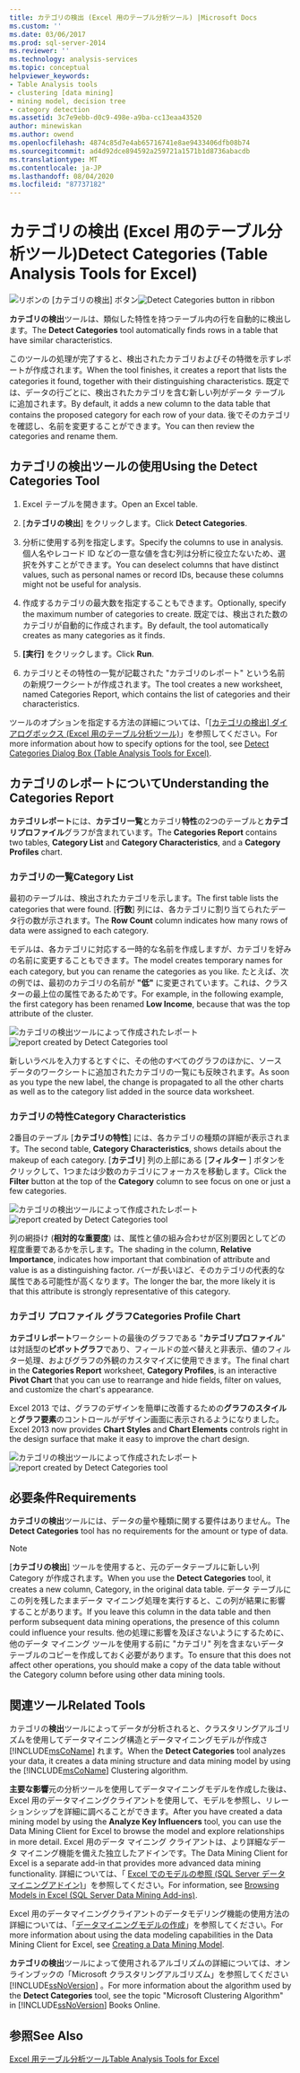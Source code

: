 ```yaml
---
title: カテゴリの検出 (Excel 用のテーブル分析ツール) |Microsoft Docs
ms.custom: ''
ms.date: 03/06/2017
ms.prod: sql-server-2014
ms.reviewer: ''
ms.technology: analysis-services
ms.topic: conceptual
helpviewer_keywords:
- Table Analysis tools
- clustering [data mining]
- mining model, decision tree
- category detection
ms.assetid: 3c7e9ebb-d0c9-498e-a9ba-cc13eaa43520
author: minewiskan
ms.author: owend
ms.openlocfilehash: 4874c85d7e4ab65716741e8ae9433406dfb08b74
ms.sourcegitcommit: ad4d92dce894592a259721a1571b1d8736abacdb
ms.translationtype: MT
ms.contentlocale: ja-JP
ms.lasthandoff: 08/04/2020
ms.locfileid: "87737182"
---
```

# <a name="detect-categories-table-analysis-tools-for-excel"></a><span data-ttu-id="f48c7-102">カテゴリの検出 (Excel 用のテーブル分析ツール)</span><span class="sxs-lookup"><span data-stu-id="f48c7-102">Detect Categories (Table Analysis Tools for Excel)</span></span>
  <span data-ttu-id="f48c7-103">![リボンの [カテゴリの検出] ボタン](media/tat-detectcat.gif "リボンの [カテゴリの検出] ボタン")</span><span class="sxs-lookup"><span data-stu-id="f48c7-103">![Detect Categories button in ribbon](media/tat-detectcat.gif "Detect Categories button in ribbon")</span></span>

 <span data-ttu-id="f48c7-104">**カテゴリの検出**ツールは、類似した特性を持つテーブル内の行を自動的に検出します。</span><span class="sxs-lookup"><span data-stu-id="f48c7-104">The **Detect Categories** tool automatically finds rows in a table that have similar characteristics.</span></span>

 <span data-ttu-id="f48c7-105">このツールの処理が完了すると、検出されたカテゴリおよびその特徴を示すレポートが作成されます。</span><span class="sxs-lookup"><span data-stu-id="f48c7-105">When the tool finishes, it creates a report that lists the categories it found, together with their distinguishing characteristics.</span></span> <span data-ttu-id="f48c7-106">既定では、データの行ごとに、検出されたカテゴリを含む新しい列がデータ テーブルに追加されます。</span><span class="sxs-lookup"><span data-stu-id="f48c7-106">By default, it adds a new column to the data table that contains the proposed category for each row of your data.</span></span> <span data-ttu-id="f48c7-107">後でそのカテゴリを確認し、名前を変更することができます。</span><span class="sxs-lookup"><span data-stu-id="f48c7-107">You can then review the categories and rename them.</span></span>

## <a name="using-the-detect-categories-tool"></a><span data-ttu-id="f48c7-108">カテゴリの検出ツールの使用</span><span class="sxs-lookup"><span data-stu-id="f48c7-108">Using the Detect Categories Tool</span></span>

1.  <span data-ttu-id="f48c7-109">Excel テーブルを開きます。</span><span class="sxs-lookup"><span data-stu-id="f48c7-109">Open an Excel table.</span></span>

2.  <span data-ttu-id="f48c7-110">[**カテゴリの検出**] をクリックします。</span><span class="sxs-lookup"><span data-stu-id="f48c7-110">Click **Detect Categories**.</span></span>

3.  <span data-ttu-id="f48c7-111">分析に使用する列を指定します。</span><span class="sxs-lookup"><span data-stu-id="f48c7-111">Specify the columns to use in analysis.</span></span> <span data-ttu-id="f48c7-112">個人名やレコード ID などの一意な値を含む列は分析に役立たないため、選択を外すことができます。</span><span class="sxs-lookup"><span data-stu-id="f48c7-112">You can deselect columns that have distinct values, such as personal names or record IDs, because these columns might not be useful for analysis.</span></span>

4.  <span data-ttu-id="f48c7-113">作成するカテゴリの最大数を指定することもできます。</span><span class="sxs-lookup"><span data-stu-id="f48c7-113">Optionally, specify the maximum number of categories to create.</span></span> <span data-ttu-id="f48c7-114">既定では、検出された数のカテゴリが自動的に作成されます。</span><span class="sxs-lookup"><span data-stu-id="f48c7-114">By default, the tool automatically creates as many categories as it finds.</span></span>

5.  <span data-ttu-id="f48c7-115">**[実行]** をクリックします。</span><span class="sxs-lookup"><span data-stu-id="f48c7-115">Click **Run**.</span></span>

6.  <span data-ttu-id="f48c7-116">カテゴリとその特性の一覧が記載された "カテゴリのレポート" という名前の新規ワークシートが作成されます。</span><span class="sxs-lookup"><span data-stu-id="f48c7-116">The tool creates a new worksheet, named Categories Report, which contains the list of categories and their characteristics.</span></span>

 <span data-ttu-id="f48c7-117">ツールのオプションを指定する方法の詳細については、「[[カテゴリの検出] ダイアログボックス (Excel 用のテーブル分析ツール)](detect-categories-table-analysis-tools-for-excel.md)」を参照してください。</span><span class="sxs-lookup"><span data-stu-id="f48c7-117">For more information about how to specify options for the tool, see [Detect Categories Dialog Box (Table Analysis Tools for Excel)](detect-categories-table-analysis-tools-for-excel.md).</span></span>

## <a name="understanding-the-categories-report"></a><span data-ttu-id="f48c7-118">カテゴリのレポートについて</span><span class="sxs-lookup"><span data-stu-id="f48c7-118">Understanding the Categories Report</span></span>
 <span data-ttu-id="f48c7-119">**カテゴリレポート**には、**カテゴリ一覧**とカテゴリ**特性**の2つのテーブルと**カテゴリプロファイル**グラフが含まれています。</span><span class="sxs-lookup"><span data-stu-id="f48c7-119">The **Categories Report** contains two tables, **Category List** and **Category Characteristics**, and a **Category Profiles** chart.</span></span>

### <a name="category-list"></a><span data-ttu-id="f48c7-120">カテゴリの一覧</span><span class="sxs-lookup"><span data-stu-id="f48c7-120">Category List</span></span>
 <span data-ttu-id="f48c7-121">最初のテーブルは、検出されたカテゴリを示します。</span><span class="sxs-lookup"><span data-stu-id="f48c7-121">The first table lists the categories that were found.</span></span> <span data-ttu-id="f48c7-122">[**行数**] 列には、各カテゴリに割り当てられたデータ行の数が示されます。</span><span class="sxs-lookup"><span data-stu-id="f48c7-122">The **Row Count** column indicates how many rows of data were assigned to each category.</span></span>

 <span data-ttu-id="f48c7-123">モデルは、各カテゴリに対応する一時的な名前を作成しますが、カテゴリを好みの名前に変更することもできます。</span><span class="sxs-lookup"><span data-stu-id="f48c7-123">The model creates temporary names for each category, but you can rename the categories as you like.</span></span> <span data-ttu-id="f48c7-124">たとえば、次の例では、最初のカテゴリの名前が **"低"** に変更されています。これは、クラスターの最上位の属性であるためです。</span><span class="sxs-lookup"><span data-stu-id="f48c7-124">For example, in the following example, the first category has been renamed **Low Income**, because that was the top attribute of the cluster.</span></span>

 <span data-ttu-id="f48c7-125">![カテゴリの検出ツールによって作成されたレポート](media/dm13-tat-detectcat-report1.gif "カテゴリの検出ツールによって作成されたレポート")</span><span class="sxs-lookup"><span data-stu-id="f48c7-125">![report created by Detect Categories tool](media/dm13-tat-detectcat-report1.gif "report created by Detect Categories tool")</span></span>

 <span data-ttu-id="f48c7-126">新しいラベルを入力するとすぐに、その他のすべてのグラフのほかに、ソース データのワークシートに追加されたカテゴリの一覧にも反映されます。</span><span class="sxs-lookup"><span data-stu-id="f48c7-126">As soon as you type the new label, the change is propagated to all the other charts as well as to the category list added in the source data worksheet.</span></span>

### <a name="category-characteristics"></a><span data-ttu-id="f48c7-127">カテゴリの特性</span><span class="sxs-lookup"><span data-stu-id="f48c7-127">Category Characteristics</span></span>
 <span data-ttu-id="f48c7-128">2番目のテーブル [**カテゴリの特性**] には、各カテゴリの種類の詳細が表示されます。</span><span class="sxs-lookup"><span data-stu-id="f48c7-128">The second table, **Category Characteristics**, shows details about the makeup of each category.</span></span> <span data-ttu-id="f48c7-129">[**カテゴリ**] 列の上部にある [**フィルター** ] ボタンをクリックして、1つまたは少数のカテゴリにフォーカスを移動します。</span><span class="sxs-lookup"><span data-stu-id="f48c7-129">Click the **Filter** button at the top of the **Category** column to see focus on one or just a few categories.</span></span>

 <span data-ttu-id="f48c7-130">![カテゴリの検出ツールによって作成されたレポート](media/dm13-tat-detectcat-report2.gif "カテゴリの検出ツールによって作成されたレポート")</span><span class="sxs-lookup"><span data-stu-id="f48c7-130">![report created by Detect Categories tool](media/dm13-tat-detectcat-report2.gif "report created by Detect Categories tool")</span></span>

 <span data-ttu-id="f48c7-131">列の網掛け (**相対的な重要度**) は、属性と値の組み合わせが区別要因としてどの程度重要であるかを示します。</span><span class="sxs-lookup"><span data-stu-id="f48c7-131">The shading in the column, **Relative Importance**, indicates how important that combination of attribute and value is as a distinguishing factor.</span></span> <span data-ttu-id="f48c7-132">バーが長いほど、そのカテゴリの代表的な属性である可能性が高くなります。</span><span class="sxs-lookup"><span data-stu-id="f48c7-132">The longer the bar, the more likely it is that this attribute is strongly representative of this category.</span></span>

### <a name="categories-profile-chart"></a><span data-ttu-id="f48c7-133">カテゴリ プロファイル グラフ</span><span class="sxs-lookup"><span data-stu-id="f48c7-133">Categories Profile Chart</span></span>
 <span data-ttu-id="f48c7-134">**カテゴリレポート**ワークシートの最後のグラフである "**カテゴリプロファイル**" は対話型の**ピボットグラフ**であり、フィールドの並べ替えと非表示、値のフィルター処理、およびグラフの外観のカスタマイズに使用できます。</span><span class="sxs-lookup"><span data-stu-id="f48c7-134">The final chart in the **Categories Report** worksheet, **Category Profiles**, is an interactive **Pivot Chart** that you can use to rearrange and hide fields, filter on values, and customize the chart's appearance.</span></span>

 <span data-ttu-id="f48c7-135">Excel 2013 では、グラフのデザインを簡単に改善するための**グラフのスタイル**と**グラフ要素**のコントロールがデザイン画面に表示されるようになりました。</span><span class="sxs-lookup"><span data-stu-id="f48c7-135">Excel 2013 now provides **Chart Styles** and **Chart Elements** controls right in the design surface that make it easy to improve the chart design.</span></span>

 <span data-ttu-id="f48c7-136">![カテゴリの検出ツールによって作成されたレポート](media/dm13-tat-detectcat-report3.gif "カテゴリの検出ツールによって作成されたレポート")</span><span class="sxs-lookup"><span data-stu-id="f48c7-136">![report created by Detect Categories tool](media/dm13-tat-detectcat-report3.gif "report created by Detect Categories tool")</span></span>

## <a name="requirements"></a><span data-ttu-id="f48c7-137">必要条件</span><span class="sxs-lookup"><span data-stu-id="f48c7-137">Requirements</span></span>
 <span data-ttu-id="f48c7-138">**カテゴリの検出**ツールには、データの量や種類に関する要件はありません。</span><span class="sxs-lookup"><span data-stu-id="f48c7-138">The **Detect Categories** tool has no requirements for the amount or type of data.</span></span>

> [!NOTE]
>  <span data-ttu-id="f48c7-139">[**カテゴリの検出**] ツールを使用すると、元のデータテーブルに新しい列 Category が作成されます。</span><span class="sxs-lookup"><span data-stu-id="f48c7-139">When you use the **Detect Categories** tool, it creates a new column, Category, in the original data table.</span></span> <span data-ttu-id="f48c7-140">データ テーブルにこの列を残したままデータ マイニング処理を実行すると、この列が結果に影響することがあります。</span><span class="sxs-lookup"><span data-stu-id="f48c7-140">If you leave this column in the data table and then perform subsequent data mining operations, the presence of this column could influence your results.</span></span> <span data-ttu-id="f48c7-141">他の処理に影響を及ぼさないようにするために、他のデータ マイニング ツールを使用する前に "カテゴリ" 列を含まないデータ テーブルのコピーを作成しておく必要があります。</span><span class="sxs-lookup"><span data-stu-id="f48c7-141">To ensure that this does not affect other operations, you should make a copy of the data table without the Category column before using other data mining tools.</span></span>

## <a name="related-tools"></a><span data-ttu-id="f48c7-142">関連ツール</span><span class="sxs-lookup"><span data-stu-id="f48c7-142">Related Tools</span></span>
 <span data-ttu-id="f48c7-143">カテゴリの**検出**ツールによってデータが分析されると、クラスタリングアルゴリズムを使用してデータマイニング構造とデータマイニングモデルが作成さ [!INCLUDE[msCoName](../includes/msconame-md.md)] れます。</span><span class="sxs-lookup"><span data-stu-id="f48c7-143">When the **Detect Categories** tool analyzes your data, it creates a data mining structure and data mining model by using the [!INCLUDE[msCoName](../includes/msconame-md.md)] Clustering algorithm.</span></span>

 <span data-ttu-id="f48c7-144">**主要な影響**元の分析ツールを使用してデータマイニングモデルを作成した後は、Excel 用のデータマイニングクライアントを使用して、モデルを参照し、リレーションシップを詳細に調べることができます。</span><span class="sxs-lookup"><span data-stu-id="f48c7-144">After you have created a data mining model by using the **Analyze Key Influencers** tool, you can use the Data Mining Client for Excel to browse the model and explore relationships in more detail.</span></span> <span data-ttu-id="f48c7-145">Excel 用のデータ マイニング クライアントは、より詳細なデータ マイニング機能を備えた独立したアドインです。</span><span class="sxs-lookup"><span data-stu-id="f48c7-145">The Data Mining Client for Excel is a separate add-in that provides more advanced data mining functionality.</span></span> <span data-ttu-id="f48c7-146">詳細については、「 [Excel でのモデルの参照 &#40;SQL Server データマイニングアドイン&#41;](browsing-models-in-excel-sql-server-data-mining-add-ins.md)」を参照してください。</span><span class="sxs-lookup"><span data-stu-id="f48c7-146">For information, see [Browsing Models in Excel &#40;SQL Server Data Mining Add-ins&#41;](browsing-models-in-excel-sql-server-data-mining-add-ins.md).</span></span>

 <span data-ttu-id="f48c7-147">Excel 用のデータマイニングクライアントのデータモデリング機能の使用方法の詳細については、「[データマイニングモデルの作成](creating-a-data-mining-model.md)」を参照してください。</span><span class="sxs-lookup"><span data-stu-id="f48c7-147">For more information about using the data modeling capabilities in the Data Mining Client for Excel, see [Creating a Data Mining Model](creating-a-data-mining-model.md).</span></span>

 <span data-ttu-id="f48c7-148">**カテゴリの検出**ツールによって使用されるアルゴリズムの詳細については、オンラインブックの「Microsoft クラスタリングアルゴリズム」を参照してください [!INCLUDE[ssNoVersion](../includes/ssnoversion-md.md)] 。</span><span class="sxs-lookup"><span data-stu-id="f48c7-148">For more information about the algorithm used by the **Detect Categories** tool, see the topic "Microsoft Clustering Algorithm" in [!INCLUDE[ssNoVersion](../includes/ssnoversion-md.md)] Books Online.</span></span>

## <a name="see-also"></a><span data-ttu-id="f48c7-149">参照</span><span class="sxs-lookup"><span data-stu-id="f48c7-149">See Also</span></span>
 [<span data-ttu-id="f48c7-150">Excel 用テーブル分析ツール</span><span class="sxs-lookup"><span data-stu-id="f48c7-150">Table Analysis Tools for Excel</span></span>](table-analysis-tools-for-excel.md)


